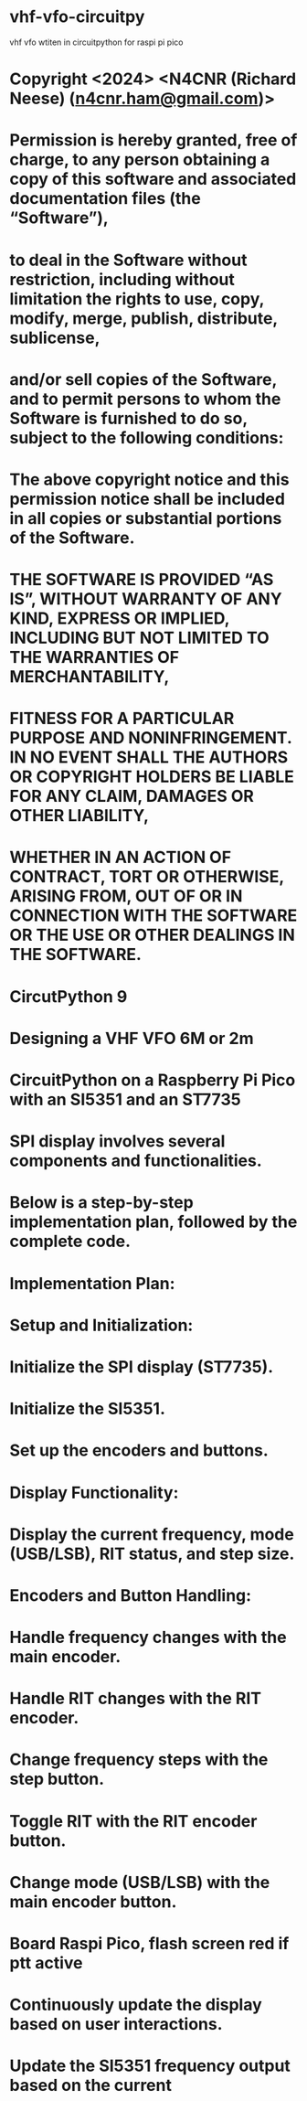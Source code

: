 # vhf-vfo-circuitpy
 vhf vfo wtiten in circuitpython for raspi pi pico
 
 
# Copyright <2024> <N4CNR (Richard Neese) (n4cnr.ham@gmail.com)>

# Permission is hereby granted, free of charge, to any person obtaining a copy of this software and associated documentation files (the “Software”), 
# to deal in the Software without restriction, including without limitation the rights to use, copy, modify, merge, publish, distribute, sublicense, 
# and/or sell copies of the Software, and to permit persons to whom the Software is furnished to do so, subject to the following conditions:

# The above copyright notice and this permission notice shall be included in all copies or substantial portions of the Software.

# THE SOFTWARE IS PROVIDED “AS IS”, WITHOUT WARRANTY OF ANY KIND, EXPRESS OR IMPLIED, INCLUDING BUT NOT LIMITED TO THE WARRANTIES OF MERCHANTABILITY, 
# FITNESS FOR A PARTICULAR PURPOSE AND NONINFRINGEMENT. IN NO EVENT SHALL THE AUTHORS OR COPYRIGHT HOLDERS BE LIABLE FOR ANY CLAIM, DAMAGES OR OTHER LIABILITY, 
# WHETHER IN AN ACTION OF CONTRACT, TORT OR OTHERWISE, ARISING FROM, OUT OF OR IN CONNECTION WITH THE SOFTWARE OR THE USE OR OTHER DEALINGS IN THE SOFTWARE.

# CircutPython 9

# Designing a VHF VFO 6M or 2m
# CircuitPython on a Raspberry Pi Pico with an SI5351 and an ST7735 
# SPI display involves several components and functionalities. 
# Below is a step-by-step implementation plan, followed by the complete code.

# Implementation Plan:
# Setup and Initialization:

# Initialize the SPI display (ST7735).
# Initialize the SI5351.
# Set up the encoders and buttons.
# Display Functionality:

# Display the current frequency, mode (USB/LSB), RIT status, and step size.
# Encoders and Button Handling:

# Handle frequency changes with the main encoder.
# Handle RIT changes with the RIT encoder.
# Change frequency steps with the step button.
# Toggle RIT with the RIT encoder button.
# Change mode (USB/LSB) with the main encoder button.
# Board Raspi Pico, flash screen red if ptt active

# Continuously update the display based on user interactions.
# Update the SI5351 frequency output based on the current 
